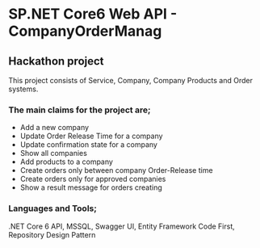 # SP.NET Core6 Web API - CompanyOrderManag
## Hackathon project

This project consists  of Service, Company, Company Products and Order systems.

### The main claims for the project are;
- Add a new company
- Update Order Release Time for a company
- Update confirmation state for a company
- Show all companies
- Add products to a company
- Create orders only between company Order-Release time
- Create orders only for approved companies
- Show a result message for orders creating

### Languages and Tools;
.NET Core 6 API, MSSQL, Swagger UI, Entity Framework Code First, Repository Design Pattern
